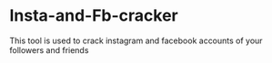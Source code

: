 # Insta-and-Fb-cracker
This tool is used to crack instagram and facebook accounts of your followers and friends
